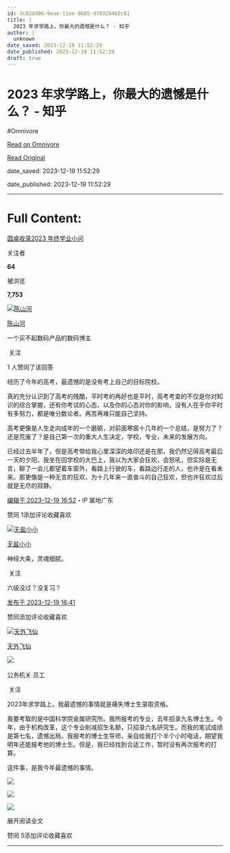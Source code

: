```yaml
---
id: 3c02dd06-9eae-11ee-9605-d79329462c81
title: |
  2023 年求学路上，你最大的遗憾是什么？ - 知乎
author: |
  unknown
date_saved: 2023-12-19 11:52:29
date_published: 2023-12-19 11:52:29
draft: true
---
```


# 2023 年求学路上，你最大的遗憾是什么？ - 知乎
#Omnivore

[Read on Omnivore](https://omnivore.app/me/2023-18c83caf824)

[Read Original](https://www.zhihu.com/question/634884103/answer/3331773956)

date_saved: 2023-12-19 11:52:29

date_published: 2023-12-19 11:52:29

--- 

# Full Content: 

[圆桌收录2023 年终学业小问](https://www.zhihu.com/roundtable/nzxy)

关注者

**64**

被浏览

**7,753**

[![陈山河](https://proxy-prod.omnivore-image-cache.app/0x0,sO6MgDgIgMkhVH6gt9USv3yhKYb3e3zVqgZB_uYoT0iE/https://pic1.zhimg.com/v2-11d9ab413ecabfd9627523f4df2082b6_l.jpg?source=2c26e567)](https://www.zhihu.com/people/chen-shan-he-9)

[陈山河](https://www.zhihu.com/people/chen-shan-he-9)

一个买不起数码产品的数码博主

​ 关注

1 人赞同了该回答

经历了今年的高考，最遗憾的是没有考上自己的目标院校。

真的充分认识到了高考的残酷，平时考的再好也是平时，高考考查的不仅是你对知识的综合掌握，还有你考试的心态，以及你的心态对你的影响，没有人在乎你平时有多努力，都是唯分数论者。再苦再难只能自己坚持。

高考更像是人生走向成年的一个磨砺，对前面寒窗十几年的一个总结，是努力了？还是荒废了？是自己第一次的重大人生决定，学校，专业，未来的发展方向。

已经过去半年了，但是高考带给我心里深深的烙印还是在那，我仍然记得高考最后一天的夕阳，我坐在回学校的大巴上，我以为大家会狂欢，会怒吼，但实际是无言，聊了一会儿都望着车窗外，看路上行驶的车，看路边行走的人，也许是在看未来。那更像是一种无言的狂欢，为十几年来一直奋斗的自己狂欢，但也许狂欢过后就是无尽的寂静。

[编辑于 2023-12-19 16:52](https://www.zhihu.com/question/634884103/answer/3331773956)・IP 属地广东

​赞同 1​​添加评论​收藏​喜欢

[![无盐小小](https://proxy-prod.omnivore-image-cache.app/0x0,sL-rOOd7yuHPenYYZobWqo6K4zUUtJKBvkawHB5sMZ60/https://pica.zhimg.com/v2-c471f292027bc1b0849d3d50869c1357_l.jpg?source=1def8aca)](https://www.zhihu.com/people/xiao-xiao-38-72-52)

[无盐小小](https://www.zhihu.com/people/xiao-xiao-38-72-52)

神经大条，灵魂细腻。

​ 关注

六级没过？没复习？

[发布于 2023-12-19 16:41](https://www.zhihu.com/question/634884103/answer/3331775000)

​赞同​​添加评论​收藏​喜欢

[![天外飞仙](https://proxy-prod.omnivore-image-cache.app/0x0,sWKGfz-EnsZXnnS6oqbx8oMDpjGcBf-4XSZ4Rhp4W-aE/https://pica.zhimg.com/v2-99c0d58376dc93facfe90b4d7400ba98_l.jpg?source=1def8aca)](https://www.zhihu.com/people/xu-guo-zheng-44)

[天外飞仙](https://www.zhihu.com/people/xu-guo-zheng-44)

[​](https://www.zhihu.com/question/48510028)​![](https://proxy-prod.omnivore-image-cache.app/0x0,sKBtfFYtK0ROqGdvN0zCp5BhZ6pS4CW6jvNAosyO8byE/https://pica.zhimg.com/v2-4812630bc27d642f7cafcd6cdeca3d7a.jpg?source=88ceefae)

公务机关 员工

​ 关注

2023年求学路上，我最遗憾的事情就是痛失博士生录取资格。

我要考取的是中国科学院金属研究所。我所报考的专业，去年招录九名博士生。今年，由于机构改革，这个专业削减招生名额，只招录六名研究生。而我的笔试成绩是第七名，遗憾出局。我报考的博士生导师，亲自给我打个半个小时电话，期望我明年还能报考他的博士生。但是，我已经找到合适工作，暂时没有再次报考的打算。

这件事，是我今年最遗憾的事情。

![](https://proxy-prod.omnivore-image-cache.app/720x480,skF_FOJlP1bRiKQBWtdQg_J7RCwKRCxRRKfsYOlf3uns/https://pic1.zhimg.com/50/v2-ee28dae2f15f61e632dfd6e60e886d66_720w.jpg?source=1def8aca)

![](https://proxy-prod.omnivore-image-cache.app/720x0,shnVAQ-yDGmpwWCZ7EP_mdLUNDTtuLtUMAO_aUOrQP2g/https://pica.zhimg.com/50/v2-085fe9f07160236f86f5af44ae98b5dd_720w.jpg?source=1def8aca)

![](https://proxy-prod.omnivore-image-cache.app/720x0,sruSqxss0FAnwpz5LZtrkWD-njLqgeIo2q5vKctbKeL0/https://picx.zhimg.com/50/v2-f8e3c30047377a538bebf37808750a7e_720w.jpg?source=1def8aca)

展开阅读全文​

​赞同 5​​添加评论​收藏​喜欢

---

